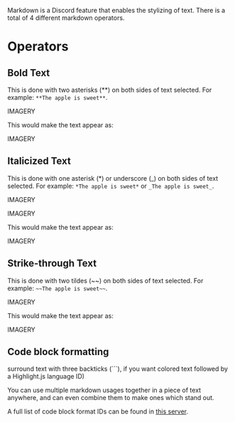 Markdown is a Discord feature that enables the stylizing of text. There is a total of 4 different markdown operators.

# Operators
## Bold Text
This is done with two asterisks (\*\*) on both sides of text selected. 
For example: `**The apple is sweet**`.

IMAGERY

This would make the text appear as: 

IMAGERY

## Italicized Text
This is done with one asterisk (\*) or underscore (\_) on both sides of text selected. For example: `*The apple is sweet*` or `_The apple is sweet_`.

IMAGERY

IMAGERY

This would make the text appear as:

IMAGERY

## Strike-through Text
This is done with two tildes (\~\~) on both sides of text selected. For example: `~~The apple is sweet~~`.

IMAGERY

This would make the text appear as:

IMAGERY

## Code block formatting
surround text with three backticks (\`\`\`), if you want colored text followed by a Highlight.js language ID)

You can use multiple markdown usages together in a piece of text anywhere, and can even combine them to make ones which stand out.

A full list of code block format IDs can be found in [this server](https://discord.gg/VfVvwcX).